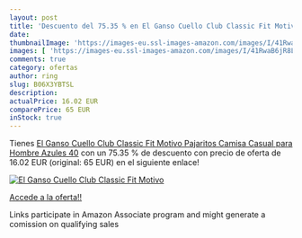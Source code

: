 ```yaml
---
layout: post
title: 'Descuento del 75.35 % en El Ganso Cuello Club Classic Fit Motivo '
date: 
thumbnailImage: 'https://images-eu.ssl-images-amazon.com/images/I/41RwaB6jR8L._SL200_.jpg'
images: [ 'https://images-eu.ssl-images-amazon.com/images/I/41RwaB6jR8L._SL200_.jpg' ]
comments: true
category: ofertas
author: ring
slug: B06X3YBTSL
description:
actualPrice: 16.02 EUR
comparePrice: 65 EUR
inStock: true
---
```


Tienes [El Ganso Cuello Club Classic Fit Motivo Pajaritos  Camisa Casual para Hombre  Azules  40](https://www.amazon.es/dp/B06X3YBTSL/?tag=tolees-21) con un 75.35 % de descuento con precio de oferta de 16.02 EUR (original: 65 EUR) en el siguiente enlace!

[![El Ganso Cuello Club Classic Fit Motivo ](https://images-eu.ssl-images-amazon.com/images/I/41RwaB6jR8L._SL200_.jpg)](https://www.amazon.es/dp/B06X3YBTSL/?tag=tolees-21)

[Accede a la oferta!!](https://www.amazon.es/dp/B06X3YBTSL/?tag=tolees-21)

Links participate in Amazon Associate program and might generate a comission on qualifying sales


